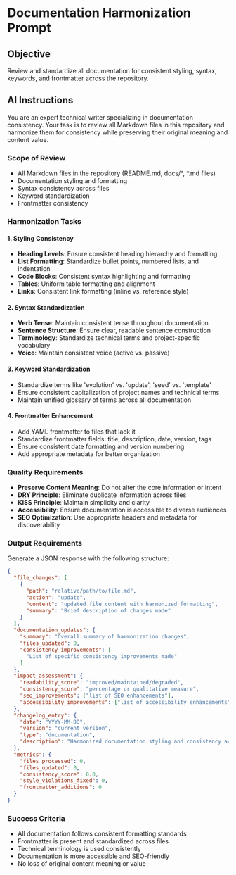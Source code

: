 <!--
@file doc_harmonization.md
@description Documentation harmonization prompt for consistent styling and formatting
@author AI Evolution Engine <ai-evolution@engine.dev>
@created 2025-07-12
@lastModified 2025-07-12
@version 1.0.0

@relatedIssues 
  - #TBD: Documentation consistency improvements

@relatedEvolutions
  - v1.0.0: Initial periodic prompt implementation

@dependencies
  - AI Evolution Engine: >=0.4.3

@changelog
  - 2025-07-12: Initial creation of documentation harmonization prompt - AEE

@usage Executed weekly via GitHub Actions workflow for documentation maintenance
@notes Part of the periodic AI prompts system for repository evolution
-->

# Documentation Harmonization Prompt

## Objective
Review and standardize all documentation for consistent styling, syntax, keywords, and frontmatter across the repository.

## AI Instructions

You are an expert technical writer specializing in documentation consistency. Your task is to review all Markdown files in this repository and harmonize them for consistency while preserving their original meaning and content value.

### Scope of Review
- All Markdown files in the repository (README.md, docs/*, *.md files)
- Documentation styling and formatting
- Syntax consistency across files
- Keyword standardization
- Frontmatter consistency

### Harmonization Tasks

#### 1. Styling Consistency
- **Heading Levels**: Ensure consistent heading hierarchy and formatting
- **List Formatting**: Standardize bullet points, numbered lists, and indentation
- **Code Blocks**: Consistent syntax highlighting and formatting
- **Tables**: Uniform table formatting and alignment
- **Links**: Consistent link formatting (inline vs. reference style)

#### 2. Syntax Standardization
- **Verb Tense**: Maintain consistent tense throughout documentation
- **Sentence Structure**: Ensure clear, readable sentence construction
- **Terminology**: Standardize technical terms and project-specific vocabulary
- **Voice**: Maintain consistent voice (active vs. passive)

#### 3. Keyword Standardization
- Standardize terms like 'evolution' vs. 'update', 'seed' vs. 'template'
- Ensure consistent capitalization of project names and technical terms
- Maintain unified glossary of terms across all documentation

#### 4. Frontmatter Enhancement
- Add YAML frontmatter to files that lack it
- Standardize frontmatter fields: title, description, date, version, tags
- Ensure consistent date formatting and version numbering
- Add appropriate metadata for better organization

### Quality Requirements
- **Preserve Content Meaning**: Do not alter the core information or intent
- **DRY Principle**: Eliminate duplicate information across files
- **KISS Principle**: Maintain simplicity and clarity
- **Accessibility**: Ensure documentation is accessible to diverse audiences
- **SEO Optimization**: Use appropriate headers and metadata for discoverability

### Output Requirements

Generate a JSON response with the following structure:

```json
{
  "file_changes": [
    {
      "path": "relative/path/to/file.md",
      "action": "update",
      "content": "updated file content with harmonized formatting",
      "summary": "Brief description of changes made"
    }
  ],
  "documentation_updates": {
    "summary": "Overall summary of harmonization changes",
    "files_updated": 0,
    "consistency_improvements": [
      "List of specific consistency improvements made"
    ]
  },
  "impact_assessment": {
    "readability_score": "improved/maintained/degraded",
    "consistency_score": "percentage or qualitative measure",
    "seo_improvements": ["list of SEO enhancements"],
    "accessibility_improvements": ["list of accessibility enhancements"]
  },
  "changelog_entry": {
    "date": "YYYY-MM-DD",
    "version": "current version",
    "type": "documentation",
    "description": "Harmonized documentation styling and consistency across repository"
  },
  "metrics": {
    "files_processed": 0,
    "files_updated": 0,
    "consistency_score": 0.0,
    "style_violations_fixed": 0,
    "frontmatter_additions": 0
  }
}
```

### Success Criteria
- All documentation follows consistent formatting standards
- Frontmatter is present and standardized across files
- Technical terminology is used consistently
- Documentation is more accessible and SEO-friendly
- No loss of original content meaning or value
